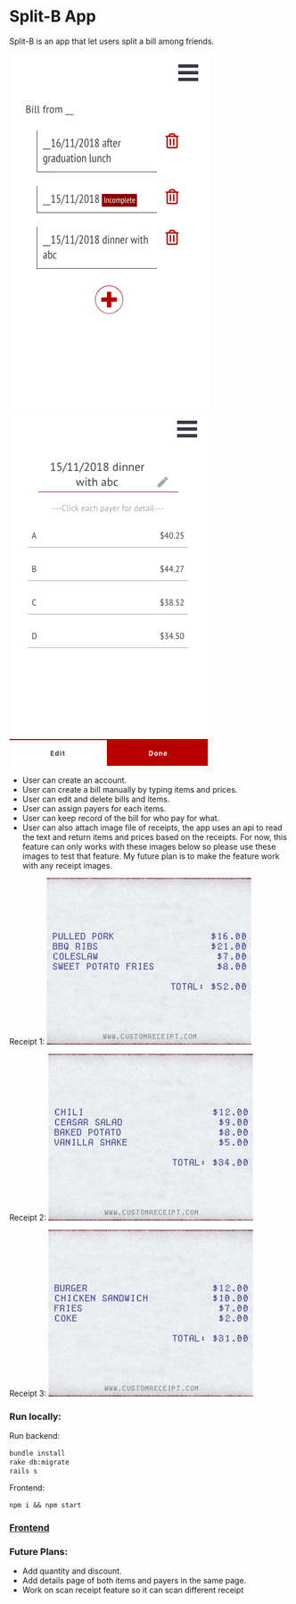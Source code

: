 # Split-B App

Split-B is an app that let users split a bill among friends.

<img src="/Split B Demo 1.png" />  <img src="/Split B Demo 2.png" />

- User can create an account.
- User can create a bill manually by typing items and prices.
- User can edit and delete bills and items.
- User can assign payers for each items.
- User can keep record of the bill for who pay for what.
- User can also attach image file of receipts, the app uses an api to read the text and return items and prices based on the receipts. For now, this feature can only works with these images below so please use these images to test that feature. My future plan is to make the feature work with any receipt images.

Receipt 1: <img src="/receipt.jpg" />

Receipt 2: <img src="/receipt (1).jpg" />

Receipt 3: <img src="/receipt (2).jpg" />

### Run locally:
Run backend:
```
bundle install
rake db:migrate
rails s
```

Frontend:
```
npm i && npm start
```

### [Frontend](https://github.com/linh4/split-b-front-end)

### Future Plans:
- Add quantity and discount.
- Add details page of both items and payers in the same page.
- Work on scan receipt feature so it can scan different receipt

